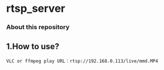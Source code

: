# rtsp_server
### About this repository

## 1.How to use?

    VLC or ffmpeg play URL：rtsp://192.168.0.113/live/mmd.MP4